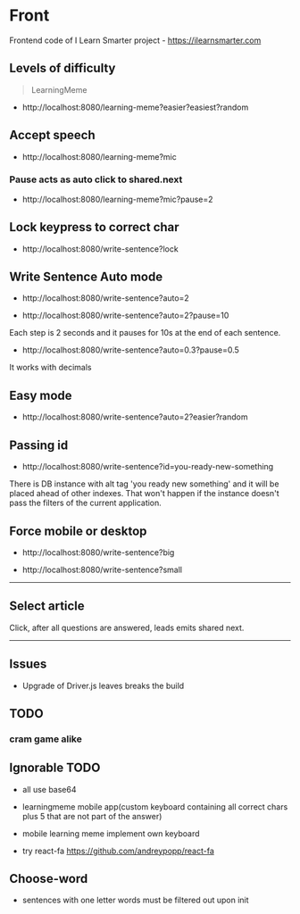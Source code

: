 # Front

Frontend code of I Learn Smarter project - https://ilearnsmarter.com

## Levels of difficulty

> LearningMeme

- http://localhost:8080/learning-meme?easier?easiest?random

## Accept speech

- http://localhost:8080/learning-meme?mic

### Pause acts as auto click to shared.next

- http://localhost:8080/learning-meme?mic?pause=2

## Lock keypress to correct char

- http://localhost:8080/write-sentence?lock

## Write Sentence Auto mode

- http://localhost:8080/write-sentence?auto=2

- http://localhost:8080/write-sentence?auto=2?pause=10

Each step is 2 seconds and it pauses for 10s at the end of each sentence.

- http://localhost:8080/write-sentence?auto=0.3?pause=0.5

It works with decimals

## Easy mode

- http://localhost:8080/write-sentence?auto=2?easier?random

## Passing id

- http://localhost:8080/write-sentence?id=you-ready-new-something

There is DB instance with alt tag 'you ready new something' and it will be placed ahead of other indexes. That won't happen if the instance doesn't pass the filters of the current application.

## Force mobile or desktop

- http://localhost:8080/write-sentence?big

- http://localhost:8080/write-sentence?small

---

## Select article

Click, after all questions are answered, leads emits shared next.

---

## Issues

- Upgrade of Driver.js leaves breaks the build

## TODO

### cram game alike

## Ignorable TODO

- all use base64

- learningmeme mobile app(custom keyboard containing all correct chars plus 5 that are not part of the answer)

- mobile learning meme implement own keyboard

- try react-fa https://github.com/andreypopp/react-fa

## Choose-word

- sentences with one letter words must be filtered out upon init